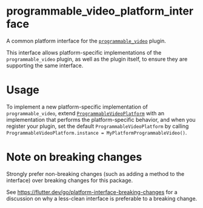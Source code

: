 # programmable_video_platform_interface

A common platform interface for the [`programmable_video`][1] plugin.

This interface allows platform-specific implementations of the `programmable_video`
plugin, as well as the plugin itself, to ensure they are supporting the
same interface.

# Usage

To implement a new platform-specific implementation of `programmable_video`, extend
[`ProgrammableVideoPlatform`][2] with an implementation that performs the
platform-specific behavior, and when you register your plugin, set the default
`ProgrammableVideoPlatform` by calling
`ProgrammableVideoPlatform.instance = MyPlatformProgrammableVideo()`.

# Note on breaking changes

Strongly prefer non-breaking changes (such as adding a method to the interface)
over breaking changes for this package.

See https://flutter.dev/go/platform-interface-breaking-changes for a discussion
on why a less-clean interface is preferable to a breaking change.

[1]: https://gitlab.com/twilio-flutter/programmable-video/-/tree/master/programmable_video
[2]: https://gitlab.com/twilio-flutter/programmable-video/-/tree/master/programmable_video_platform_interface/lib/src/programmable_video_platform_interface.dart
